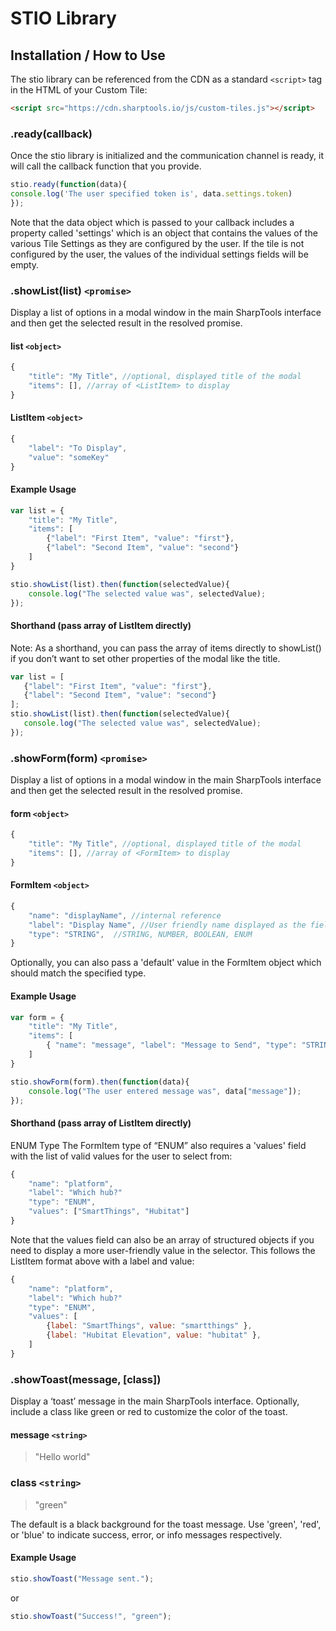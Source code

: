 # STIO Library

## Installation / How to Use
The stio library can be referenced from the CDN as a standard `<script>` tag in the HTML of your Custom Tile:

```html
<script src="https://cdn.sharptools.io/js/custom-tiles.js"></script>
```

### .ready(callback)
Once the stio library is initialized and the communication channel is ready, it will call the callback function
that you provide.

``` js
stio.ready(function(data){
console.log('The user specified token is', data.settings.token)
});
```
Note that the data object which is passed to your callback includes a property called 'settings' which is an object
that contains the values of the various Tile Settings as they are configured by the user. If the tile is not configured 
by the user, the values of the individual settings fields will be empty.



### .showList(list) `<promise>`

Display a list of options in a modal window in the main SharpTools interface and then get the selected result in the 
resolved promise.

#### list `<object>`

```js
{
    "title": "My Title", //optional, displayed title of the modal
    "items": [], //array of <ListItem> to display
}
```
#### ListItem `<object>`
```js
{
    "label": "To Display",
    "value": "someKey"
}
```

#### Example Usage
```js
var list = {
    "title": "My Title",
    "items": [
        {"label": "First Item", "value": "first"},
        {"label": "Second Item", "value": "second"}
    ]
}

stio.showList(list).then(function(selectedValue){
    console.log("The selected value was", selectedValue);
});
```
#### Shorthand (pass array of ListItem directly)
Note: As a shorthand, you can pass the array of items directly to showList() if you don’t want to set other properties
of the modal like the title.
```js
var list = [ 
   {"label": "First Item", "value": "first"}, 
   {"label": "Second Item", "value": "second"}
];
stio.showList(list).then(function(selectedValue){
   console.log("The selected value was", selectedValue);
});
```


### .showForm(form) `<promise>`
Display a list of options in a modal window in the main SharpTools interface and then get the selected result in the
resolved promise.

#### form `<object>`
```js
{
    "title": "My Title", //optional, displayed title of the modal
    "items": [], //array of <FormItem> to display
}
```

#### FormItem `<object>`
```js
{
    "name": "displayName", //internal reference
    "label": "Display Name", //User friendly name displayed as the field title
    "type": "STRING",  //STRING, NUMBER, BOOLEAN, ENUM
}
```

Optionally, you can also pass a 'default' value in the FormItem object which should match the specified type.

#### Example Usage
```js 
var form = {
    "title": "My Title",
    "items": [
        { "name": "message", "label": "Message to Send", "type": "STRING" },
    ]
}

stio.showForm(form).then(function(data){
    console.log("The user entered message was", data["message"]);
});
````
#### Shorthand (pass array of ListItem directly)
ENUM Type
The FormItem type of “ENUM” also requires a 'values' field with the list of valid values for the user to select from:
```js
{
    "name": "platform",
    "label": "Which hub?"
    "type": "ENUM",
    "values": ["SmartThings", "Hubitat"]
}
```
Note that the values field can also be an array of structured objects if you need to display a more user-friendly value
in the selector. This follows the ListItem format above with a label and value:
```js
{
    "name": "platform",
    "label": "Which hub?"
    "type": "ENUM",
    "values": [
        {label: "SmartThings", value: "smartthings" },
        {label: "Hubitat Elevation", value: "hubitat" },
    ]
}
```


### .showToast(message, [class])
Display a ‘toast’ message in the main SharpTools interface. Optionally, include a class like green or red to customize
the color of the toast.

#### message `<string>`
> "Hello world"

### class `<string>`
> "green"
> 
The default is a black background for the toast message. Use 'green', 'red', or 'blue' to indicate success, error,
or info messages respectively.

#### Example Usage
```js
stio.showToast("Message sent.");
```
or
```js
stio.showToast("Success!", "green");
```